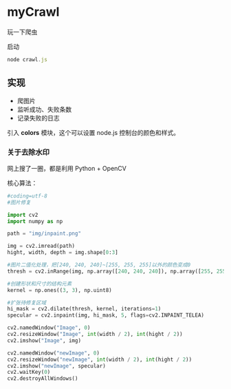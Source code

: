 # myCrawl
玩一下爬虫

启动

```js
node crawl.js
```


## 实现

- 爬图片
- 监听成功、失败条数
- 记录失败的日志

引入 **colors** 模块，这个可以设置 node.js 控制台的颜色和样式。



### 关于去除水印

网上搜了一圈，都是利用 Python + OpenCV

核心算法：

```python
#coding=utf-8
#图片修复

import cv2
import numpy as np

path = "img/inpaint.png"

img = cv2.imread(path)
hight, width, depth = img.shape[0:3]

#图片二值化处理，把[240, 240, 240]~[255, 255, 255]以外的颜色变成0
thresh = cv2.inRange(img, np.array([240, 240, 240]), np.array([255, 255, 255]))

#创建形状和尺寸的结构元素
kernel = np.ones((3, 3), np.uint8)

#扩张待修复区域
hi_mask = cv2.dilate(thresh, kernel, iterations=1)
specular = cv2.inpaint(img, hi_mask, 5, flags=cv2.INPAINT_TELEA)

cv2.namedWindow("Image", 0)
cv2.resizeWindow("Image", int(width / 2), int(hight / 2))
cv2.imshow("Image", img)

cv2.namedWindow("newImage", 0)
cv2.resizeWindow("newImage", int(width / 2), int(hight / 2))
cv2.imshow("newImage", specular)
cv2.waitKey(0)
cv2.destroyAllWindows()
```

